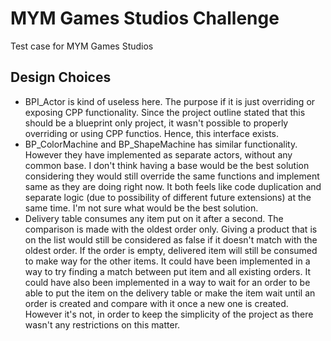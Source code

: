 # MYM Games Studios Challenge
Test case for MYM Games Studios 

## Design Choices
- BPI_Actor is kind of useless here. The purpose if it is just overriding or exposing CPP functionality. Since the project outline stated that this should be a blueprint only project, it wasn't possible to properly overriding or using CPP functios. Hence, this interface exists.
- BP_ColorMachine and BP_ShapeMachine has similar functionality. However they have implemented as separate actors, without any common base. I don't think having a base would be the best solution considering they would still override the same functions and implement same as they are doing right now. It both feels like code duplication and separate logic (due to possibility of different future extensions) at the same time. I'm not sure what would be the best solution.
- Delivery table consumes any item put on it after a second. The comparison is made with the oldest order only. Giving a product that is on the list would still be considered as false if it doesn't match with the oldest order. If the order is empty, delivered item will still be consumed to make way for the other items. It could have been implemented in a way to try finding a match between put item and all existing orders. It could have also been implemented in a way to wait for an order to be able to put the item on the delivery table or make the item wait until an order is created and compare with it once a new one is created. However it's not, in order to keep the simplicity of the project as there wasn't any restrictions on this matter.
